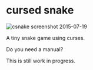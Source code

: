 # cursed snake

![csnake screenshot 2015-07-19](/../screenshots/csnake_20150719?raw=true
"csnake running in urxvt")

A tiny snake game using curses.

Do you need a manual?

This is still work in progress.

